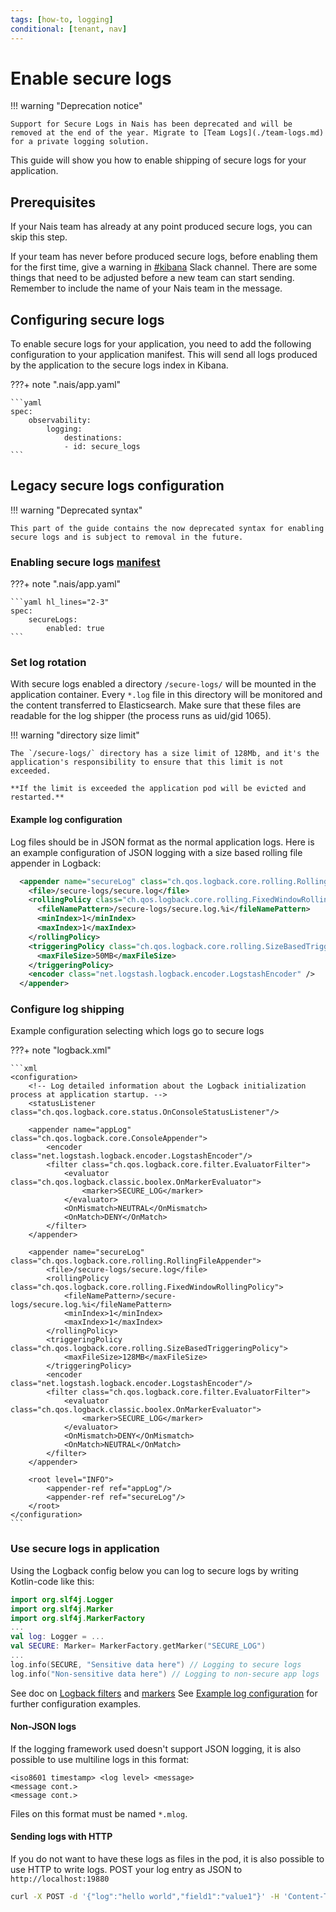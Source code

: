 ```yaml
---
tags: [how-to, logging]
conditional: [tenant, nav]
---
```

# Enable secure logs

!!! warning "Deprecation notice"

    Support for Secure Logs in Nais has been deprecated and will be removed at the end of the year. Migrate to [Team Logs](./team-logs.md) for a private logging solution.

This guide will show you how to enable shipping of secure logs for your application.

## Prerequisites

If your Nais team has already at any point produced secure logs, you can skip this step.

If your team has never before produced secure logs, before enabling them for the first time, give a warning in [#kibana](https://nav-it.slack.com/archives/C7T8QHXD3) Slack channel. There are some things that need to be adjusted before a new team can start sending. Remember to include the name of your Nais team in the message.

## Configuring secure logs

To enable secure logs for your application, you need to add the following configuration to your application manifest. This will send all logs produced by the application to the secure logs index in Kibana.

???+ note ".nais/app.yaml"

    ```yaml
    spec:
        observability:
            logging:
                destinations:
                - id: secure_logs
    ```

## Legacy secure logs configuration

!!! warning "Deprecated syntax"

    This part of the guide contains the now deprecated syntax for enabling secure logs and is subject to removal in the future.

### Enabling secure logs [manifest](../../../workloads/application/reference/application-spec.md)

???+ note ".nais/app.yaml"

    ```yaml hl_lines="2-3"
    spec:
        secureLogs:
            enabled: true
    ```

### Set log rotation

With secure logs enabled a directory `/secure-logs/` will be mounted in the application container. Every `*.log` file in this directory will be monitored and the content transferred to Elasticsearch. Make sure that these files are readable for the log shipper \(the process runs as uid/gid 1065\).

!!! warning "directory size limit"

    The `/secure-logs/` directory has a size limit of 128Mb, and it's the application's responsibility to ensure that this limit is not exceeded.

    **If the limit is exceeded the application pod will be evicted and restarted.**

#### Example log configuration

Log files should be in JSON format as the normal application logs. Here is an example configuration of JSON logging with a size based rolling file appender in Logback:

```xml
  <appender name="secureLog" class="ch.qos.logback.core.rolling.RollingFileAppender">
    <file>/secure-logs/secure.log</file>
    <rollingPolicy class="ch.qos.logback.core.rolling.FixedWindowRollingPolicy">
      <fileNamePattern>/secure-logs/secure.log.%i</fileNamePattern>
      <minIndex>1</minIndex>
      <maxIndex>1</maxIndex>
    </rollingPolicy>
    <triggeringPolicy class="ch.qos.logback.core.rolling.SizeBasedTriggeringPolicy">
      <maxFileSize>50MB</maxFileSize>
    </triggeringPolicy>
    <encoder class="net.logstash.logback.encoder.LogstashEncoder" />
  </appender>
```

### Configure log shipping

Example configuration selecting which logs go to secure logs

???+ note "logback.xml"

    ```xml
    <configuration>
        <!-- Log detailed information about the Logback initialization process at application startup. -->
        <statusListener class="ch.qos.logback.core.status.OnConsoleStatusListener"/>

        <appender name="appLog" class="ch.qos.logback.core.ConsoleAppender">
            <encoder class="net.logstash.logback.encoder.LogstashEncoder"/>
            <filter class="ch.qos.logback.core.filter.EvaluatorFilter">
                <evaluator class="ch.qos.logback.classic.boolex.OnMarkerEvaluator">
                    <marker>SECURE_LOG</marker>
                </evaluator>
                <OnMismatch>NEUTRAL</OnMismatch>
                <OnMatch>DENY</OnMatch>
            </filter>
        </appender>

        <appender name="secureLog" class="ch.qos.logback.core.rolling.RollingFileAppender">
            <file>/secure-logs/secure.log</file>
            <rollingPolicy class="ch.qos.logback.core.rolling.FixedWindowRollingPolicy">
                <fileNamePattern>/secure-logs/secure.log.%i</fileNamePattern>
                <minIndex>1</minIndex>
                <maxIndex>1</maxIndex>
            </rollingPolicy>
            <triggeringPolicy class="ch.qos.logback.core.rolling.SizeBasedTriggeringPolicy">
                <maxFileSize>128MB</maxFileSize>
            </triggeringPolicy>
            <encoder class="net.logstash.logback.encoder.LogstashEncoder"/>
            <filter class="ch.qos.logback.core.filter.EvaluatorFilter">
                <evaluator class="ch.qos.logback.classic.boolex.OnMarkerEvaluator">
                    <marker>SECURE_LOG</marker>
                </evaluator>
                <OnMismatch>DENY</OnMismatch>
                <OnMatch>NEUTRAL</OnMatch>
            </filter>
        </appender>

        <root level="INFO">
            <appender-ref ref="appLog"/>
            <appender-ref ref="secureLog"/>
        </root>
    </configuration>
    ```

### Use secure logs in application

Using the Logback config below you can log to secure logs by writing Kotlin-code like this:

```kotlin
import org.slf4j.Logger
import org.slf4j.Marker
import org.slf4j.MarkerFactory
...
val log: Logger = ...
val SECURE: Marker= MarkerFactory.getMarker("SECURE_LOG")
...
log.info(SECURE, "Sensitive data here") // Logging to secure logs
log.info("Non-sensitive data here") // Logging to non-secure app logs
```

See doc on [Logback filters](https://logback.qos.ch/manual/filters.html#evaluatorFilter) and [markers](https://www.slf4j.org/api/org/slf4j/MarkerFactory.html)
See [Example log configuration](#example-log-configuration) for further configuration examples.

#### Non-JSON logs

If the logging framework used doesn't support JSON logging, it is also possible to use multiline logs in this format:

```text
<iso8601 timestamp> <log level> <message>
<message cont.>
<message cont.>
```

Files on this format must be named `*.mlog`.

#### Sending logs with HTTP

If you do not want to have these logs as files in the pod, it is also possible to use HTTP to write logs. POST your log entry as JSON to `http://localhost:19880`

```bash
curl -X POST -d '{"log":"hello world","field1":"value1"}' -H 'Content-Type: application/json' http://localhost:19880/
```
